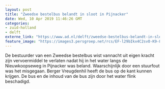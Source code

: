 ```yaml
---
layout: post
title: "Zweedse bestelbus belandt in sloot in Pijnacker"
date: Wed, 10 Apr 2019 11:46:26 GMT
categories: 
- zuid-holland 
- delft 
externe_link: "https://www.ad.nl/delft/zweedse-bestelbus-belandt-in-sloot-in-pijnacker~a267d028/"
feature_image: "https://images3.persgroep.net/rcs/EF-l29bIkx4C2svO-K9-8W0x-GI/diocontent/145235098/_fitwidth/400/?appId=21791a8992982cd8da851550a453bd7f&quality=0.7"
---
```


De bestuurder van een Zweedse bestelbus wist vannacht uit eigen kracht zijn vervoermiddel te verlaten nadat hij in het water langs de Nieuwkoopseweg in Pijnacker was beland. Waarschijnlijk door een stuurfout was het misgegaan. Berger Vreugdenhil heeft de bus op de kant kunnen krijgen. De bus en de inhoud van de bus zijn door het water flink beschadigd.
